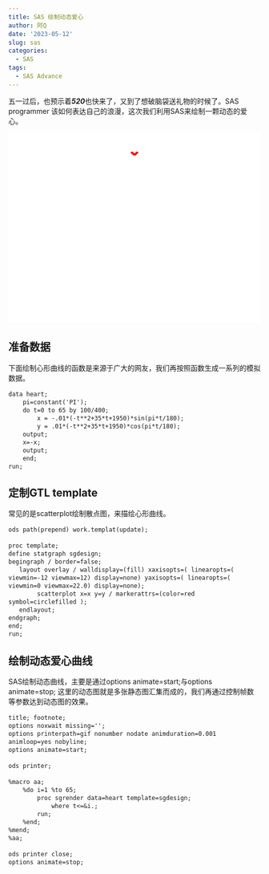 ```yaml
---
title: SAS 绘制动态爱心
author: 阿Q
date: '2023-05-12'
slug: sas
categories:
  - SAS
tags:
  - SAS Advance
---
```


五一过后，也预示着***520***也快来了，又到了想破脑袋送礼物的时候了。SAS programmer 该如何表达自己的浪漫，这次我们利用SAS来绘制一颗动态的爱心。

![SAS动态爱心](images/heart.gif)


## 准备数据
下面绘制心形曲线的函数是来源于广大的网友，我们再按照函数生成一系列的模拟数据。
```
data heart;
	pi=constant('PI');
	do t=0 to 65 by 100/400;
		x = -.01*(-t**2+35*t+1950)*sin(pi*t/180);
		y = .01*(-t**2+35*t+1950)*cos(pi*t/180);
	output;
	x=-x;
	output;
	end;
run;
```

## 定制GTL template
常见的是scatterplot绘制散点图，来描绘心形曲线。
```
ods path(prepend) work.templat(update);

proc template;
define statgraph sgdesign;
begingraph / border=false;
   layout overlay / walldisplay=(fill) xaxisopts=( linearopts=( viewmin=-12 viewmax=12) display=none) yaxisopts=( linearopts=( viewmin=0 viewmax=22.0) display=none);
		scatterplot x=x y=y / markerattrs=(color=red symbol=circlefilled );
   endlayout;
endgraph;
end;
run;
```
## 绘制动态爱心曲线
SAS绘制动态曲线，主要是通过options animate=start;与options animate=stop; 这里的动态图就是多张静态图汇集而成的，我们再通过控制帧数等参数达到动态图的效果。
```
title; footnote;
options noxwait missing='';
options printerpath=gif nonumber nodate animduration=0.001 animloop=yes nobyline;
options animate=start;

ods printer;

%macro aa;
	%do i=1 %to 65;
		proc sgrender data=heart template=sgdesign;
			where t<=&i.;
		run;
	%end;
%mend;
%aa;

ods printer close;
options animate=stop; 
```
